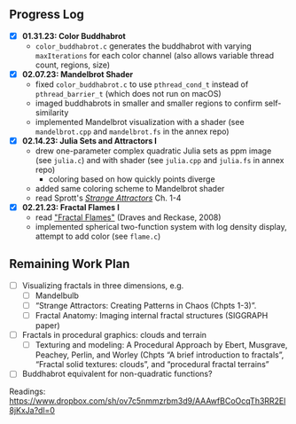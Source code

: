 ## Progress Log

- [x] **01.31.23: Color Buddhabrot**
  - `color_buddhabrot.c` generates the buddhabrot with varying `maxIterations` for each color channel (also allows variable thread count, regions, size)
- [x] **02.07.23: Mandelbrot Shader**
  - fixed `color_buddhabrot.c` to use `pthread_cond_t` instead of `pthread_barrier_t` (which does not run on macOS)
  - imaged buddhabrots in smaller and smaller regions to confirm self-similarity
  - implemented Mandelbrot visualization with a shader (see `mandelbrot.cpp` and `mandelbrot.fs` in the annex repo)
- [x] **02.14.23: Julia Sets and Attractors I**
  - drew one-parameter complex quadratic Julia sets as ppm image (see `julia.c`) and with shader (see `julia.cpp` and `julia.fs` in annex repo)
    - coloring based on how quickly points diverge
  - added same coloring scheme to Mandelbrot shader
  - read Sprott's [*Strange Attractors*](https://sprott.physics.wisc.edu/SA.HTM) Ch. 1-4
- [x] **02.21.23: Fractal Flames I**
  - read ["Fractal Flames"](https://flam3.com/flame_draves.pdf) (Draves and Reckase, 2008)
  - implemented spherical two-function system with log density display, attempt to add color (see `flame.c`)
  
## Remaining Work Plan

- [ ] Visualizing fractals in three dimensions, e.g.
  - [ ] Mandelbulb
  - [ ] “Strange Attractors: Creating Patterns in Chaos (Chpts 1-3)”.  
  - [ ] Fractal Anatomy: Imaging internal fractal structures (SIGGRAPH paper)
- [ ] Fractals in procedural graphics: clouds and terrain
  - [ ] Texturing and modeling: A Procedural Approach by Ebert, Musgrave, Peachey, Perlin, and Worley (Chpts “A brief introduction to fractals”, “Fractal solid textures: clouds”, and “procedural fractal terrains”
- [ ] Buddhabrot equivalent for non-quadratic functions?
 
Readings: https://www.dropbox.com/sh/ov7c5nmmzrbm3d9/AAAwfBCoOcqTh3RR2El8jKxJa?dl=0
